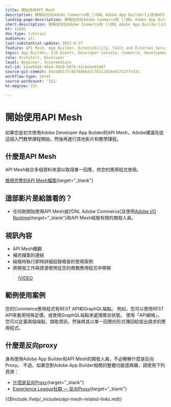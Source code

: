 ```yaml
---
title: 開始使用API Mesh
description: 瞭解如何在Adobe Commerce和 [!DNL Adobe App Builder]上使用API Mesh。 了解如何安裝 Adobe App Builder、處理專案、建立 GraphQL 反向 Proxy 等。
landing-page-description: 瞭解如何在Adobe Commerce和 [!DNL Adobe App Builder]上使用API Mesh。 了解如何安裝 Adobe IO、處理專案、建立 GraphQL 反向 Proxy 等。
short-description: 瞭解如何在Adobe Commerce和 [!DNL Adobe App Builder]上使用API Mesh。 了解如何安裝 Adobe IO、處理專案、建立 GraphQL 反向 Proxy 等。
kt: 11802
doc-type: tutorial
audience: all
last-substantial-update: 2023-8-27
feature: API Mesh, App Builder, Extensibility, Tools and External Services, Backend Development
topic: App Builder, I/O Events, Developer Console, Commerce, Development, Integrations
role: Architect, Developer
level: Beginner, Intermediate
exl-id: baae6dab-48a4-49a0-b6f6-61cbebe63d0f
source-git-commit: 441d8b177c8bf486b47c763c2854eb1772ffe331
workflow-type: tm+mt
source-wordcount: '311'
ht-degree: 15%

---
```


# 開始使用API Mesh

如果您是初次使用Adobe Developer App Builder的API Mesh，Adobe建議先從這個入門教學課程開始，然後再進行其他影片和教學課程。

## 什麼是API Mesh

API Mesh結合多個資料來源以取得單一回應，供您的應用程式使用。

[檢視完整的API Mesh檔案](https://developer.adobe.com/graphql-mesh-gateway/gateway/overview/){target="_blank"}

## 這部影片是給誰看的？

* 任何剛開始使用API Mesh或[!DNL Adobe Commerce]且使用[Adobe I/O Runtime](https://developer.adobe.com/runtime/docs/guides/overview/){target="_blank"}和API Mesh經驗有限的開發人員。

## 視訊內容

* API Mesh概觀
* 補充檔案的連結
* 結帳時執行即時詳細目錄檢查的使用案例
* 將開發工作與資源使用從您的商務應用程式中移開

>[!VIDEO](https://video.tv.adobe.com/v/3417534?quality=12&learn=on)

## 範例使用案例

您的Commerce應用程式有REST API和GraphQL端點。 例如，您可以使用REST API來套用特殊定價，或使用GraphQL端點來處理庫存狀態。 使用「API網格」，您可以定義兩個端點、擷取資訊，然後將其以單一回應的形式傳回給提出請求的應用程式。

## 什麼是反向proxy

身為使用Adobe App Builder和API Mesh的開發人員，不必瞭解什麼是反向Proxy。 不過，如果您對Adobe App Builder相關的整體功能感興趣，請使用下列資源：

* [什麼是反向Proxy](https://www.imperva.com/learn/performance/reverse-proxy/){target="_blank"}
* [Experience League社群 — 反向Proxy](https://experienceleaguecommunities.adobe.com/t5/adobe-experience-manager/proxy-and-reverse-proxy-for-website/m-p/565772){target="_blank"}

{{$include /help/_includes/api-mesh-related-links.md}}
